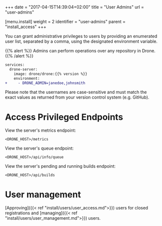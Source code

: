 +++
date = "2017-04-15T14:39:04+02:00"
title = "User Admins"
url = "user-admins"

[menu.install]
  weight = 2
  identifier = "user-admins"
  parent = "install_access"
+++

You can grant administrative privileges to users by providing an enumerated user list, separated by a comma, using the designated environment variable.

{{% alert %}}
Admins can perform operations over any repository in Drone.
{{% /alert %}}

```diff
services:
  drone-server:
    image: drone/drone:{{% version %}}
    environment:
+     - DRONE_ADMIN=janedoe,johnsmith
```

Please note that the usernames are case-sensitive and must match the exact values as returned from your version control system (e.g. GitHub).

# Access Privileged Endpoints

View the server's metrics endpoint:

```nohighlight
<DRONE_HOST>/metrics
```

View the server's queue endpoint:

```nohighlight
<DRONE_HOST>/api/info/queue
```

View the server's pending and running builds endpoint:

```nohighlight
<DRONE_HOST>/api/builds
```

# User management

[Approving]({{< ref "install/users/user_access.md">}}) users for closed registrations and [managing]({{< ref "install/users/user_management.md">}}) users.
